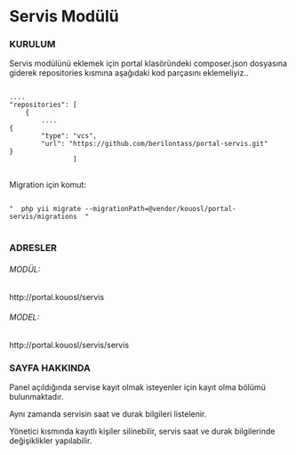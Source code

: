 <!DOCTYPE html>
<html>
<head>
</head>
<body>

<h1>Servis Modülü</h1>
<h3>KURULUM</h3>
<P>Servis modülünü eklemek için portal klasöründeki composer.json dosyasına giderek repositories kısmına aşağıdaki kod parçasını eklemeliyiz..</p>
<pre>
<code>
....
"repositories": [
    {
        ....
{
        "type": "vcs",
        "url": "https://github.com/berilontass/portal-servis.git"
}
                ]
</code>
</pre>
<p>Migration için komut:</p>
<pre>
<code>
"  php yii migrate --migrationPath=@vendor/kouosl/portal-servis/migrations  "
</code>
</pre>

<h3>ADRESLER</h3>
<h6>MODÜL:</h6>
http://portal.kouosl/servis
<h6>MODEL:</h6>
http://portal.kouosl/servis/servis
<h3>SAYFA HAKKINDA</h3>
  <p> Panel açıldığında servise kayıt olmak isteyenler için kayıt olma bölümü bulunmaktadır. 
<p>Aynı zamanda servisin saat ve durak bilgileri listelenir.
    <p>Yönetici kısmında kayıtlı kişiler silinebilir, servis saat ve durak bilgilerinde değişiklikler yapılabilir.
</body>
</html>
